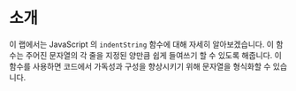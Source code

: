 # 소개

이 랩에서는 JavaScript 의 `indentString` 함수에 대해 자세히 알아보겠습니다. 이 함수는 주어진 문자열의 각 줄을 지정된 양만큼 쉽게 들여쓰기 할 수 있도록 해줍니다. 이 함수를 사용하면 코드에서 가독성과 구성을 향상시키기 위해 문자열을 형식화할 수 있습니다.
